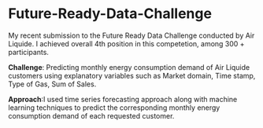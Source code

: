 # Future-Ready-Data-Challenge
My recent submission to the Future Ready Data Challenge conducted by Air Liquide. I achieved overall 4th position in this competetion, among 300 + participants.

**Challenge**: Predicting monthly energy consumption demand of Air Liquide customers using explanatory variables such as Market domain, Time stamp, Type of Gas, Sum of Sales.

**Approach**:I used time series forecasting approach along with machine learning techniques to predict the corresponding monthly energy consumption demand of each requested customer.
